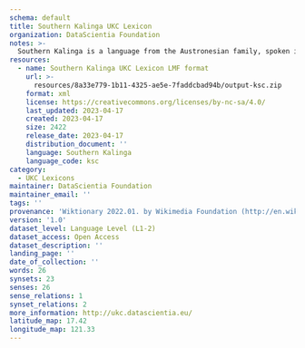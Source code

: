 ```yaml
---
schema: default
title: Southern Kalinga UKC Lexicon
organization: DataScientia Foundation
notes: >-
  Southern Kalinga is a language from the Austronesian family, spoken in Oceania. The UKC Lexicon of Southern Kalinga is represented as a lexico-semantic network. It consists of words, word senses, synsets, as well as sense-level and synset-level relationships.
resources:
  - name: Southern Kalinga UKC Lexicon LMF format
    url: >-
      resources/8a33e779-1b11-4325-ae5e-7faddcbad94b/output-ksc.zip
    format: xml
    license: https://creativecommons.org/licenses/by-nc-sa/4.0/
    last_updated: 2023-04-17
    created: 2023-04-17
    size: 2422
    release_date: 2023-04-17
    distribution_document: ''
    language: Southern Kalinga
    language_code: ksc
category:
  - UKC Lexicons
maintainer: DataScientia Foundation
maintainer_email: ''
tags: ''
provenance: 'Wiktionary 2022.01. by Wikimedia Foundation (http://en.wiktionary.org); UniMet: Universal Metonymy 1.0 by Temuulen Khishigsuren and Gábor Bella (http://ukc.disi.unitn.it/index.php/metonymy/); Princeton WordNet 2.1 by Princeton University (https://wordnet.princeton.edu)'
version: '1.0'
dataset_level: Language Level (L1-2)
dataset_access: Open Access
dataset_description: ''
landing_page: ''
date_of_collection: ''
words: 26
synsets: 23
senses: 26
sense_relations: 1
synset_relations: 2
more_information: http://ukc.datascientia.eu/
latitude_map: 17.42
longitude_map: 121.33
---
```

